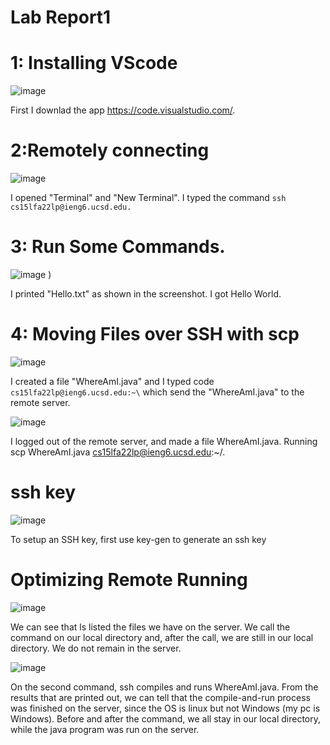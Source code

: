 # Lab Report1

# 1: Installing VScode

![image](https://user-images.githubusercontent.com/114322721/193393272-2e5b97ef-d997-423b-b50f-9604b240ebee.png)


First I downlad the app https://code.visualstudio.com/.

# 2:Remotely connecting

![image](https://user-images.githubusercontent.com/114322721/193393265-e9f949ff-32dc-4027-b82a-ab0cf58b030e.png)

I opened "Terminal" and "New Terminal". I typed the command `ssh cs15lfa22lp@ieng6.ucsd.edu.`

# 3: Run Some Commands.

![image](https://user-images.githubusercontent.com/114322721/197934393-f96dab05-cafa-4df2-8d72-7d5c7d17a501.png)
)

I printed "Hello.txt" as shown in the screenshot. I got Hello World. 

# 4: Moving Files over SSH with scp

![image](https://user-images.githubusercontent.com/114322721/193393525-2308a8da-9d46-4b3e-9757-f4c9e28c8c98.png)

I created a file "WhereAmI.java" and I typed code `cs15lfa22lp@ieng6.ucsd.edu:~\` which send the "WhereAmI.java" to the remote server.

![image](https://user-images.githubusercontent.com/114322721/197942353-f780512c-d7e8-48e3-a33d-0cd87a1468d5.png)

I logged out of the remote server, and made a file WhereAmI.java. Running scp WhereAmI.java cs15lfa22lp@ieng6.ucsd.edu:~/.

# ssh key

![image](https://user-images.githubusercontent.com/114322721/197944278-dc4200ea-2c33-409c-9403-4ea499343b19.png)

To setup an SSH key, first use key-gen to generate an ssh key

# Optimizing Remote Running

![image](https://user-images.githubusercontent.com/114322721/197950499-05010708-10d8-46dc-8e63-e559fcc22d67.png)

We can see that ls listed the files we have on the server. We call the command on our local directory and, after the call, we are still in our local directory. We do not remain in the server.

![image](https://user-images.githubusercontent.com/114322721/197950234-f3436b8c-f33e-4d11-8b09-21c117cc22d1.png)

On the second command, ssh compiles and runs WhereAmI.java. From the results that are printed out, we can tell that the compile-and-run process was finished on the server, since the OS is linux but not Windows (my pc is Windows). Before and after the command, we all stay in our local directory, while the java program was run on the server.
